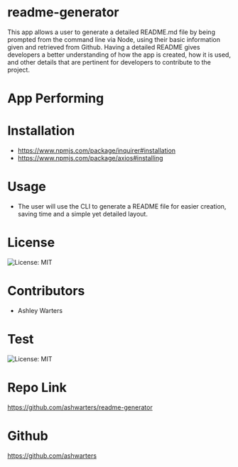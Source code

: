 # readme-generator
This app allows a user to generate a detailed README.md file by being prompted from the command line via Node, using their basic information given and retrieved from Github. Having a detailed README gives developers a better understanding of how the app is created, how it is used, and other details that are pertinent for developers to contribute to the project.

# App Performing



# Installation
- https://www.npmjs.com/package/inquirer#installation
- https://www.npmjs.com/package/axios#installing
# Usage
- The user will use the CLI to generate a README file for easier creation, saving time and a simple yet detailed layout.
# License
![License: MIT](https://img.shields.io/badge/Test-green.svg)
# Contributors
- Ashley Warters
# Test
![License: MIT](https://img.shields.io/badge/License-MIT-blue.svg)
# Repo Link
https://github.com/ashwarters/readme-generator
# Github
https://github.com/ashwarters
